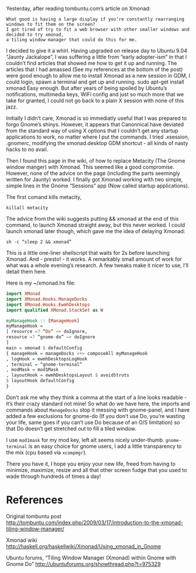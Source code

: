 Yesterday, after reading tombuntu.com’s article on Xmonad:

    What good is having a large display if you’re constantly rearranging windows to fit them on the screen?
    I got tired of try to fit a web browser with other smaller windows and decided to try xmonad,
    a tiling window manager that could do this for me.

I decided to give it a whirl. Having upgraded on release day to Ubuntu 9.04 “Jaunty Jackalope”, I was suffering a little from “early adopter-ism” in that I couldn’t find articles that showed me how to get it up and running.
The articles that I had amassed (See my references at the bottom of the post) were good enough to allow me to install Xmonad as a new session in GDM, I could login, spawn a terminal and get up and running.
sudo apt-get install xmonad
Easy enough. But after years of being spoiled by Ubuntu’s notifications, multimedia keys, WiFi config and just so much more that we take for granted, I could not go back to a plain X session with none of this jazz.

Initially I didn’t care, Xmonad is so immediatly useful that I was prepared to forgo Gnome’s shinys. However, it appears that Canonnical have deviated from the standard way of using X options that I couldn’t get any startup applications to work, no matter where I put the commands. I tried .xsession, .gnomerc, modifying the xmonad.desktop GDM shortcut - all kinds of nasty hacks to no avail.

Then I found this page in the wiki, of how to replace Metacity (The Gnome window manger) with Xmonad. This seemed like a good compromise. However, none of the advice on the page (including the parts seemingly written for Jaunty) worked.
I finally got Xmonad working with two simple, simple lines in the Gnome “Sessions” app (Now called startup applications).

The first comand kills metacity,

    killall metacity
The advice from the wiki suggests putting && xmonad at the end of this command, to launch Xmonad straight away,
but this never worked. I could launch xmonad later though, which gave me the idea of delaying Xmonad:

    sh -c “sleep 2 && xmonad”

This is a little one-liner shellscript that waits for 2s before launching Xmonad.
And - presto! - it works. A remarkably small amount of work for what was a whole evening’s research.
A few tweaks make it nicer to use, I’ll detail them here.

Here is my ~/xmonad.hs file:
```haskell
import XMonad
import XMonad.Hooks.ManageDocks
import XMonad.Hooks.EwmhDesktops
import qualified XMonad.StackSet as W

myManageHook :: [ManageHook]
myManageHook =
[ resource =? “Do” —> doIgnore,
resource =? “gnome-do” —> doIgnore
]
main = xmonad $ defaultConfig
{ manageHook = manageDocks <+> composeAll myManageHook
, logHook = ewmhDesktopsLogHook
, terminal = “gnome-terminal”
, modMask = mod1Mask
, layoutHook = ewmhDesktopsLayout $ avoidStruts
$ layoutHook defaultConfig
}
```

Don’t ask me why they think a comma at the start of a line looks readable - it’s their crazy standard not mine!
So what do we have here, the imports and commands about `ManageDocks` stop it messing with gnome-panel,
and I have added a few exclusions for gnome-do (If you don’t use Do, you’re wasting your life,
same goes if you can’t use Do because of an O/S limitation) so that Do doesn’t get stretched out to fill a tiled window.

I use `mod1mask` for my mod key, left alt seems nicely under-thumb. `gnome-terminal` is an easy choice for
gnome users, I add a little transparency to the mix (cpu based via `xcompmgr`).

There you have it, I hope you enjoy your new life, freed from having to minimize, maximize,
resize and all that other screen fudge that you used to wade through hundreds of times a day!


# References

Original tombuntu post
http://tombuntu.com/index.php/2009/03/17/introduction-to-the-xmonad-tiling-window-manager/

Xmonad wiki
http://haskell.org/haskellwiki/Xmonad/Using_xmonad_in_Gnome

Ubuntu forums, “Tiling Window Manager (Xmonad) within Gnome with Gnome Do”
http://ubuntuforums.org/showthread.php?t=975329
